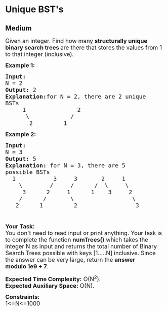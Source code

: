# Unique BST's
##  Medium 
<div class="problem-statement">
                <p></p><p><span style="font-size:18px">Given an integer. Find how many <strong>structurally unique binary search trees </strong>are there that stores the&nbsp;values from 1 to that integer (inclusive).&nbsp;</span></p>

<p><strong><span style="font-size:18px">Example 1:</span></strong></p>

<pre><strong><span style="font-size:18px">Input:
</span></strong><span style="font-size:18px">N = 2<strong>
Output: </strong>2<strong>
Explanation:</strong>for N = 2, there are 2 unique
BSTs
&nbsp;&nbsp;&nbsp;&nbsp; 1&nbsp;&nbsp;&nbsp;&nbsp;&nbsp;&nbsp;&nbsp;&nbsp;&nbsp;&nbsp;&nbsp;&nbsp;&nbsp;&nbsp; 2 &nbsp;
&nbsp;&nbsp;&nbsp;&nbsp;&nbsp; \ &nbsp;&nbsp;&nbsp;&nbsp;&nbsp;&nbsp;&nbsp;&nbsp;&nbsp;&nbsp; /
&nbsp;&nbsp;&nbsp;&nbsp;&nbsp;&nbsp; 2&nbsp;&nbsp;&nbsp;&nbsp;&nbsp;&nbsp;&nbsp;&nbsp; 1</span>
</pre>

<p><strong><span style="font-size:18px">Example 2:</span></strong></p>

<pre><strong><span style="font-size:18px">Input:
</span></strong><span style="font-size:18px">N = 3<strong>
Output: </strong>5<strong>
Explanation: </strong>for N = 3, there are 5
possible BSTs
&nbsp; 1&nbsp;&nbsp;&nbsp;&nbsp;&nbsp;&nbsp;&nbsp;&nbsp;&nbsp;&nbsp; 3&nbsp;&nbsp;&nbsp;&nbsp; 3&nbsp;&nbsp;&nbsp;&nbsp;&nbsp;&nbsp; 2&nbsp;&nbsp;&nbsp;&nbsp; 1
&nbsp;&nbsp;&nbsp; \ &nbsp;&nbsp; &nbsp;&nbsp;&nbsp;&nbsp;/&nbsp;&nbsp;&nbsp;  /&nbsp;&nbsp;&nbsp;&nbsp;&nbsp; /&nbsp; \ &nbsp;&nbsp;&nbsp; \
&nbsp;&nbsp;&nbsp;&nbsp; 3&nbsp;&nbsp;&nbsp;&nbsp;&nbsp;&nbsp;2&nbsp;&nbsp;&nbsp;&nbsp;&nbsp;1&nbsp;&nbsp;&nbsp;&nbsp;&nbsp;&nbsp;1&nbsp;&nbsp;&nbsp; 3&nbsp;&nbsp;&nbsp;&nbsp; 2
&nbsp;&nbsp;&nbsp; /&nbsp;&nbsp;&nbsp;&nbsp;&nbsp;&nbsp;/&nbsp;&nbsp;&nbsp;&nbsp;&nbsp;&nbsp;&nbsp;\ &nbsp;&nbsp;&nbsp;&nbsp;&nbsp;&nbsp;&nbsp;&nbsp;&nbsp;&nbsp;&nbsp;&nbsp;&nbsp;&nbsp;&nbsp;&nbsp;\
&nbsp;&nbsp; 2&nbsp;&nbsp;&nbsp;&nbsp;&nbsp; 1&nbsp;&nbsp;&nbsp;&nbsp;&nbsp;&nbsp;&nbsp;&nbsp; 2&nbsp;&nbsp;&nbsp;&nbsp;&nbsp;&nbsp;&nbsp;&nbsp;&nbsp;&nbsp;&nbsp;&nbsp;&nbsp;&nbsp;&nbsp;&nbsp; 3</span></pre>

<p>&nbsp;</p>

<p><span style="font-size:18px"><strong>Your Task:</strong><br>
You don't need to read input or print anything. Your task is to complete the function&nbsp;<strong>numTrees()</strong>&nbsp;which takes the integer N as input&nbsp;and returns the total number of Binary Search Trees possible with keys [1.....N] inclusive. Since the answer can be very large, return the <strong>answer modulo&nbsp;1e9 + 7</strong>.</span></p>

<p><span style="font-size:18px"><strong>Expected Time Complexity:</strong>&nbsp;O(N<sup>2</sup>).<br>
<strong>Expected Auxiliary Space:</strong>&nbsp;O(N).</span></p>

<p><strong><span style="font-size:18px">Constraints:</span></strong><br>
<span style="font-size:18px">1&lt;=N&lt;=1000</span></p>
 <p></p>
            </div>